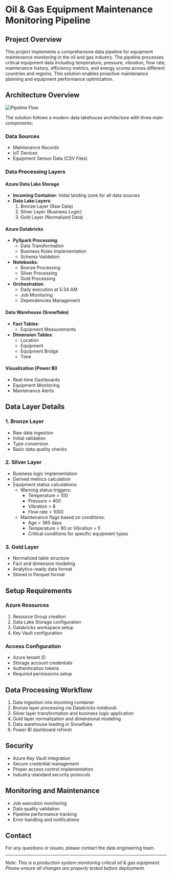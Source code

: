 # Oil & Gas Equipment Maintenance Monitoring Pipeline

## Project Overview
This project implements a comprehensive data pipeline for equipment maintenance monitoring in the oil and gas industry. The pipeline processes critical equipment data including temperature, pressure, vibration, flow rate, maintenance history, efficiency metrics, and energy scores across different countries and regions. This solution enables proactive maintenance planning and equipment performance optimization.

## Architecture Overview
![Pipeline Flow](https://github.com/user-attachments/assets/0abe761d-f2a3-4623-875b-dd407a89b282)


The solution follows a modern data lakehouse architecture with three main components:

### Data Sources
- Maintenance Records
- IoT Devices
- Equipment Sensor Data (CSV Files)

### Data Processing Layers

#### Azure Data Lake Storage
- **Incoming Container**: Initial landing zone for all data sources
- **Data Lake Layers**:
  1. Bronze Layer (Raw Data)
  2. Silver Layer (Business Logic)
  3. Gold Layer (Normalized Data)

#### Azure Databricks
- **PySpark Processing**:
  - Data Transformation
  - Business Rules Implementation
  - Schema Validation
- **Notebooks**:
  - Bronze Processing
  - Silver Processing
  - Gold Processing
- **Orchestration**:
  - Daily execution at 5:34 AM
  - Job Monitoring
  - Dependencies Management

#### Data Warehouse (Snowflake)
- **Fact Tables**:
  - Equipment Measurements
- **Dimension Tables**:
  - Location
  - Equipment
  - Equipment Bridge
  - Time

#### Visualization (Power BI)
- Real-time Dashboards
- Equipment Monitoring
- Maintenance Alerts

## Data Layer Details

### 1. Bronze Layer
- Raw data ingestion
- Initial validation
- Type conversion
- Basic data quality checks

### 2. Silver Layer
- Business logic implementation
- Derived metrics calculation
- Equipment status calculations:
  - Warning status triggers:
    - Temperature > 100
    - Pressure > 400
    - Vibration > 8
    - Flow rate > 1000
  - Maintenance flags based on conditions:
    - Age > 365 days
    - Temperature > 90 or Vibration > 5
    - Critical conditions for specific equipment types

### 3. Gold Layer
- Normalized table structure
- Fact and dimension modeling
- Analytics-ready data format
- Stored in Parquet format

## Setup Requirements

### Azure Resources
1. Resource Group creation
2. Data Lake Storage configuration
3. Databricks workspace setup
4. Key Vault configuration

### Access Configuration
- Azure tenant ID
- Storage account credentials
- Authentication tokens
- Required permissions setup

## Data Processing Workflow
1. Data ingestion into incoming container
2. Bronze layer processing via Databricks notebook
3. Silver layer transformation and business logic application
4. Gold layer normalization and dimensional modeling
5. Data warehouse loading in Snowflake
6. Power BI dashboard refresh

## Security
- Azure Key Vault integration
- Secure credential management
- Proper access control implementation
- Industry-standard security protocols

## Monitoring and Maintenance
- Job execution monitoring
- Data quality validation
- Pipeline performance tracking
- Error handling and notifications

## Contact
For any questions or issues, please contact the data engineering team.

---
*Note: This is a production system monitoring critical oil & gas equipment. Please ensure all changes are properly tested before deployment.*
